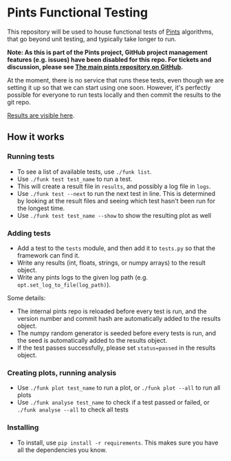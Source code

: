 # Pints Functional Testing

This repository will be used to house functional tests of [Pints](https://github.com/pints-team/pints) algorithms, that go beyond unit testing, and typically take longer to run.

**Note: As this is part of the Pints project, GitHub project management features (e.g. issues) have been disabled for this repo. For tickets and discussion, please see [The main pints repository on GitHub](https://github.com/pints-team/pints).**

At the moment, there is no service that runs these tests, even though we are setting it up so that we can start using one soon. However, it's perfectly possible for everyone to run tests locally and then commit the results to the git repo.

[Results are visible here](https://github.com/pints-team/functional-testing-results).

## How it works

### Running tests

- To see a list of available tests, use `./funk list`.
- Use `./funk test test_name` to run a test.
- This will create a result file in `results`, and possibly a log file in `logs`.
- Use `./funk test --next` to run the next test in line. This is determined by looking at the result files and seeing which test hasn't been run for the longest time.
- Use `./funk test test_name --show` to show the resulting plot as well

### Adding tests

- Add a test to the `tests` module, and then add it to `tests.py` so that the framework can find it.
- Write any results (int, floats, strings, or numpy arrays) to the result object.
- Write any pints logs to the given log path (e.g. `opt.set_log_to_file(log_path)`).

Some details:
- The internal pints repo is reloaded before every test is run, and the version number and commit hash are automatically added to the results object.
- The numpy random generator is seeded before every tests is run, and the seed is automatically added to the results object.
- If the test passes successfully, please set `status=passed` in the results object.

### Creating plots, running analysis

- Use `./funk plot test_name` to run a plot, or `./funk plot --all` to run all plots
- Use `./funk analyse test_name` to check if a test passed or failed, or `./funk analyse --all` to check all tests


### Installing

- To install, use `pip install -r requirements`. This makes sure you have all the dependencies you know.
